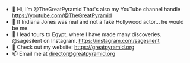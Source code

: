 - 👋 Hi, I’m @TheGreatPyramid That's also my YouTube channel handle https://youtube.com/@TheGreatPyramid
- 👀 If Indiana Jones was real and not a fake Hollywood actor... he would be me.
- 🌱 I lead tours to Egypt, where I have made many discoveries. @sagesilent on Instagram. https://instagram.com/sagesilent
- 💞️ Check out my website: https://greatpyramid.org 
- 📫 Email me at director@greatpyramid.org 

<!---
TheGreatPyramid/TheGreatPyramid is a ✨ special ✨ repository because its `README.md` (this file) appears on your GitHub profile.
You can click the Preview link to take a look at your changes.
--->
